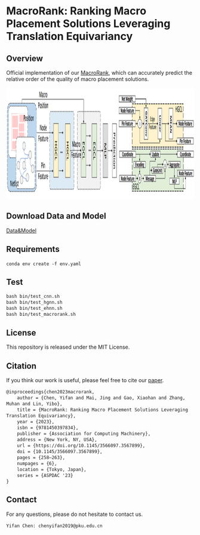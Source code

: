 # MacroRank: Ranking Macro Placement Solutions Leveraging Translation Equivariancy

## Overview
Official implementation of our [MacroRank](https://dl.acm.org/doi/abs/10.1145/3566097.3567899), which can accurately predict the relative order of the quality of macro placement solutions.

<p align="center">
  <img src="figs/fig.png" height=300>
</p>

## Download Data and Model
[Data&Model](https://drive.google.com/drive/folders/1TKHLMwHAMXxGo2zsbVSbO51Qv1Hikc8O?usp=sharing)

## Requirements
```
conda env create -f env.yaml 
```
## Test
```
bash bin/test_cnn.sh
bash bin/test_hgnn.sh
bash bin/test_ehnn.sh
bash bin/test_macrorank.sh
```
## License

This repository is released under the MIT License.

## Citation

If you think our work is useful, please feel free to cite our [paper](https://dl.acm.org/doi/abs/10.1145/3566097.3567899).

```
@inproceedings{chen2023macrorank,
    author = {Chen, Yifan and Mai, Jing and Gao, Xiaohan and Zhang, Muhan and Lin, Yibo},
    title = {MacroRank: Ranking Macro Placement Solutions Leveraging Translation Equivariancy},
    year = {2023},
    isbn = {9781450397834},
    publisher = {Association for Computing Machinery},
    address = {New York, NY, USA},
    url = {https://doi.org/10.1145/3566097.3567899},
    doi = {10.1145/3566097.3567899},
    pages = {258–263},
    numpages = {6},
    location = {Tokyo, Japan},
    series = {ASPDAC '23}
}
```

## Contact

For any questions, please do not hesitate to contact us.

```
Yifan Chen: chenyifan2019@pku.edu.cn
```